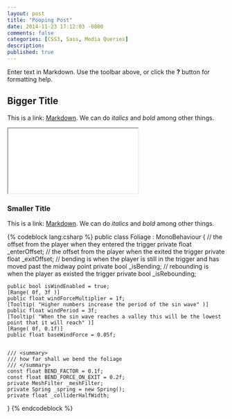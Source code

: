 ```yaml
---
layout: post
title: "Pooping Post"
date: 2014-11-23 17:12:03 -0800
comments: false
categories: [CSS3, Sass, Media Queries]
description:
published: true
---
```



Enter text in Markdown. Use the toolbar above, or click the **?** button for formatting help.

<!-- more -->


## Bigger Title
This is a link: [Markdown](http://daringfireball.net/projects/markdown/). We can do *italics* and _bold_ among other things.


<iframe src="//www.youtube.com/embed/iWxIM9U5gHo" allowfullscreen></iframe>


### Smaller Title
This is a link: [Markdown](http://daringfireball.net/projects/markdown/). We can do *italics* and _bold_ among other things.


{% codeblock lang:csharp %}
public class Foliage : MonoBehaviour
{
	// the offset from the player when they entered the trigger
	private float _enterOffset;
	// the offset from the player when the exited the trigger
	private float _exitOffset;
	// bending is when the player is still in the trigger and has moved past the midway point
	private bool _isBending;
	// rebounding is when the player as existed the trigger
	private bool _isRebounding;

	public bool isWindEnabled = true;
	[Range( 0f, 3f )]
	public float windForceMultiplier = 1f;
	[Tooltip( "Higher numbers increase the period of the sin wave" )]
	public float windPeriod = 3f;
	[Tooltip( "When the sin wave reaches a valley this will be the lowest point that it will reach" )]
	[Range( 0f, 0.1f)]
	public float baseWindForce = 0.05f;


	/// <summary>
	/// how far shall we bend the foliage
	/// </summary>
	const float BEND_FACTOR = 0.1f;
	const float BEND_FORCE_ON_EXIT = 0.2f;
	private MeshFilter _meshFilter;
	private Spring _spring = new Spring();
	private float _colliderHalfWidth;
}
{% endcodeblock %}
